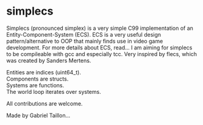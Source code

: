 # simplecs

Simplecs (pronounced simplex) is a very simple C99 implementation of an Entity-Component-System (ECS).
ECS is a very useful design pattern/alternative to OOP that mainly finds use in video game development.
For more details about ECS, read...
I am aiming for simplecs to be compileable with gcc and especially tcc.
Very inspired by flecs, which was created by Sanders Mertens.


Entities are indices (uint64_t).  
Components are structs.  
Systems are functions.  
The world loop iterates over systems.  


All contributions are welcome.  

Made by Gabriel Taillon...
